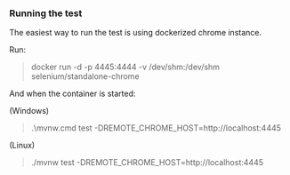 ### Running the test
The easiest way to run the test is using dockerized chrome instance.

Run:
> docker run -d -p 4445:4444 -v /dev/shm:/dev/shm selenium/standalone-chrome

And when the container is started:

(Windows)
> .\mvnw.cmd test -DREMOTE_CHROME_HOST=http://localhost:4445

(Linux)
> ./mvnw test -DREMOTE_CHROME_HOST=http://localhost:4445
